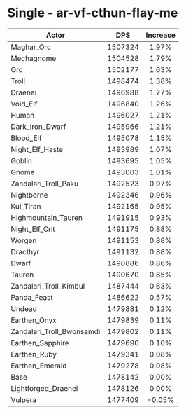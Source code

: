 # Single - ar-vf-cthun-flay-me
| Actor | DPS | Increase |
|---|:---:|:---:|
|Maghar_Orc|1507324|1.97%|
|Mechagnome|1504528|1.79%|
|Orc|1502177|1.63%|
|Troll|1498474|1.38%|
|Draenei|1496988|1.27%|
|Void_Elf|1496840|1.26%|
|Human|1496027|1.21%|
|Dark_Iron_Dwarf|1495966|1.21%|
|Blood_Elf|1495078|1.15%|
|Night_Elf_Haste|1493989|1.07%|
|Goblin|1493695|1.05%|
|Gnome|1493003|1.01%|
|Zandalari_Troll_Paku|1492523|0.97%|
|Nightborne|1492346|0.96%|
|Kul_Tiran|1492165|0.95%|
|Highmountain_Tauren|1491915|0.93%|
|Night_Elf_Crit|1491175|0.88%|
|Worgen|1491153|0.88%|
|Dracthyr|1491132|0.88%|
|Dwarf|1490886|0.86%|
|Tauren|1490670|0.85%|
|Zandalari_Troll_Kimbul|1487444|0.63%|
|Panda_Feast|1486622|0.57%|
|Undead|1479881|0.12%|
|Earthen_Onyx|1479839|0.11%|
|Zandalari_Troll_Bwonsamdi|1479802|0.11%|
|Earthen_Sapphire|1479690|0.10%|
|Earthen_Ruby|1479341|0.08%|
|Earthen_Emerald|1479278|0.08%|
|Base|1478142|0.00%|
|Lightforged_Draenei|1478126|0.00%|
|Vulpera|1477409|-0.05%|
